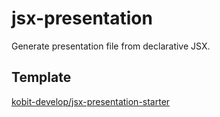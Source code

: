# jsx-presentation

Generate presentation file from declarative JSX.

## Template

[kobit-develop/jsx-presentation-starter](https://github.com/kobit-develop/jsx-presentation-starter)
